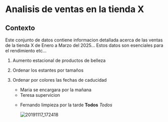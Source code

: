 # Analisis de ventas en la tienda X

## Contexto
Este conjunto de datos contiene informacion detallada acerca de las ventas de la tienda X de Enero a Marzo del 2025... Estos datos son esenciales para el rendimiento etc...

1. Aumento estacional de productos de belleza
2. Ordenar los estantes por tamaños
3. Ordenar por colores las fechas de caducidad

   - Maria se encargara por la mañana

   * Teresa supervicion

    + Fernando limpieza por la tarde    **Todos**  *Todos*

      ![20191117_172418](https://github.com/user-attachments/assets/44cdfcea-bf23-4b1b-9107-b9c72ee4b3ca)
